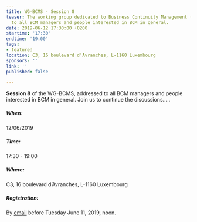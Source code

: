```yaml
---
title: WG-BCMS - Session 8
teaser: The working group dedicated to Business Continuity Management (BCMS) is addressed
  to all BCM managers and people interested in BCM in general.
date: 2019-06-12 17:30:00 +0200
startime: '17:30'
endtime: '19:00'
tags:
- featured
location: C3, 16 boulevard d’Avranches, L-1160 Luxembourg
sponsors: ''
link: ''
published: false

---
```

**Session 8** of the WG-BCMS, addressed to all BCM managers and people interested in BCM in general. Join us to continue the discussions…..

##### When:

12/06/2019

##### Time:

17:30 - 19:00

##### Where:

C3, 16 boulevard d’Avranches, L-1160 Luxembourg

##### Registration:

By [email](mailto:secgen@clusil.lu) before Tuesday June 11, 2019, noon.